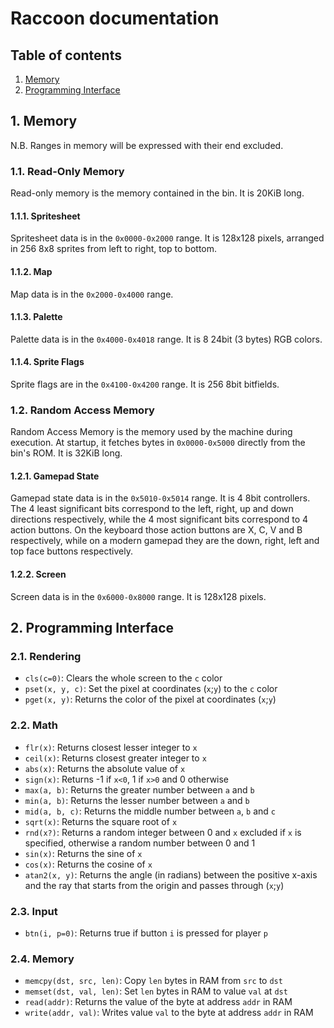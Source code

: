 # Raccoon documentation

## Table of contents
1. [Memory](#1-memory)
2. [Programming Interface](#2-programming-interface)

## 1. Memory

N.B. Ranges in memory will be expressed with their end excluded.

### 1.1. Read-Only Memory

Read-only memory is the memory contained in the bin. It is 20KiB long.

#### 1.1.1. Spritesheet

Spritesheet data is in the `0x0000-0x2000` range. It is 128x128 pixels, arranged in 256 8x8 sprites from left to right, top to bottom.

#### 1.1.2. Map

Map data is in the `0x2000-0x4000` range.

#### 1.1.3. Palette

Palette data is in the `0x4000-0x4018` range. It is 8 24bit (3 bytes) RGB colors.

#### 1.1.4. Sprite Flags

Sprite flags are in the `0x4100-0x4200` range. It is 256 8bit bitfields.

### 1.2. Random Access Memory

Random Access Memory is the memory used by the machine during execution. At startup, it fetches bytes in `0x0000-0x5000` directly from the bin's ROM. It is 32KiB long.

#### 1.2.1. Gamepad State

Gamepad state data is in the `0x5010-0x5014` range. It is 4 8bit controllers. The 4 least significant bits correspond to the left, right, up and down directions respectively, while the 4 most significant bits correspond to 4 action buttons. On the keyboard those action buttons are X, C, V and B respectively, while on a modern gamepad they are the down, right, left and top face buttons respectively.

#### 1.2.2. Screen

Screen data is in the `0x6000-0x8000` range. It is 128x128 pixels.

## 2. Programming Interface

### 2.1. Rendering

- `cls(c=0)`: Clears the whole screen to the `c` color
- `pset(x, y, c)`: Set the pixel at coordinates (`x`;`y`) to the `c` color
- `pget(x, y)`: Returns the color of the pixel at coordinates (`x`;`y`)

### 2.2. Math

- `flr(x)`: Returns closest lesser integer to `x`
- `ceil(x)`: Returns closest greater integer to `x`
- `abs(x)`: Returns the absolute value of `x`
- `sign(x)`: Returns -1 if `x<0`, 1 if `x>0` and 0 otherwise
- `max(a, b)`: Returns the greater number between `a` and `b`
- `min(a, b)`: Returns the lesser number between `a` and `b`
- `mid(a, b, c)`: Returns the middle number between `a`, `b` and `c`
- `sqrt(x)`: Returns the square root of `x`
- `rnd(x?)`: Returns a random integer between 0 and `x` excluded if `x` is specified, otherwise a random number between 0 and 1
- `sin(x)`: Returns the sine of `x`
- `cos(x)`: Returns the cosine of `x`
- `atan2(x, y)`: Returns the angle (in radians) between the positive x-axis and the ray that starts from the origin and passes through (`x`;`y`)

### 2.3. Input

- `btn(i, p=0)`: Returns true if button `i` is pressed for player `p`

### 2.4. Memory

- `memcpy(dst, src, len)`: Copy `len` bytes in RAM from `src` to `dst`
- `memset(dst, val, len)`: Set `len` bytes in RAM to value `val` at `dst`
- `read(addr)`: Returns the value of the byte at address `addr` in RAM
- `write(addr, val)`: Writes value `val` to the byte at address `addr` in RAM
